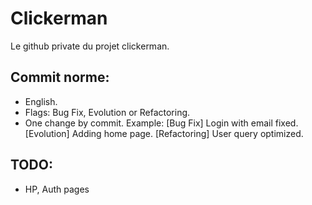 # Clickerman

Le github private du projet clickerman.

## Commit norme:
- English.
- Flags: Bug Fix, Evolution or Refactoring.
- One change by commit.
Example: [Bug Fix] Login with email fixed. [Evolution] Adding home page. [Refactoring] User query optimized.

## TODO:
- HP, Auth pages

